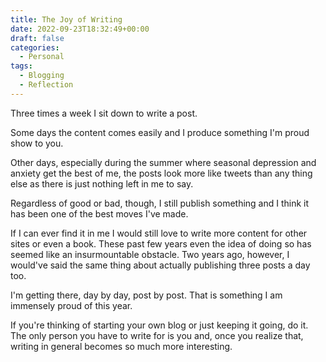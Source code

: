 ```yaml
---
title: The Joy of Writing
date: 2022-09-23T18:32:49+00:00
draft: false
categories:
  - Personal
tags:
  - Blogging
  - Reflection
---
```


Three times a week I sit down to write a post.

Some days the content comes easily and I produce something I'm proud show to you.

Other days, especially during the summer where seasonal depression and anxiety get the best of me, the posts look more like tweets than any thing else as there is just nothing left in me to say.

Regardless of good or bad, though, I still publish something and I think it has been one of the best moves I've made.

If I can ever find it in me I would still love to write more content for other sites or even a book. These past few years even the idea of doing so has seemed like an insurmountable obstacle. Two years ago, however, I would've said the same thing about actually publishing three posts a day too.

I'm getting there, day by day, post by post. That is something I am immensely proud of this year.

If you're thinking of starting your own blog or just keeping it going, do it. The only person you have to write for is you and, once you realize that, writing in general becomes so much more interesting.